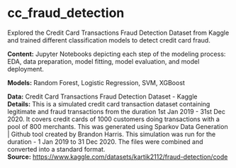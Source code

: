 # cc_fraud_detection

Explored the Credit Card Transactions Fraud Detection Dataset from Kaggle and trained different classification models to detect credit card fraud.

**Content:** Jupyter Notebooks depicting each step of the modeling process: EDA, data preparation, model fitting, model evaluation, and model deployment.

**Models:** Random Forest, Logistic Regression, SVM, XGBoost

**Data:** Credit Card Transactions Fraud Detection Dataset - Kaggle \
**Details:** This is a simulated credit card transaction dataset containing legitimate and fraud transactions from the duration 1st Jan 2019 - 31st Dec 2020. It covers credit cards of 1000 customers doing transactions with a pool of 800 merchants. This was generated using Sparkov Data Generation | Github tool created by Brandon Harris. This simulation was run for the duration - 1 Jan 2019 to 31 Dec 2020. The files were combined and converted into a standard format. \
**Source:** https://www.kaggle.com/datasets/kartik2112/fraud-detection/code 
